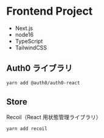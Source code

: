 # Frontend Project

- Next.js
- node16
- TypeScript
- TailwindCSS

## Auth0 ライブラリ

```bash
yarn add @auth0/auth0-react
```

## Store

Recoil（React 用状態管理ライブラリ）

```bash
yarn add recoil
```
